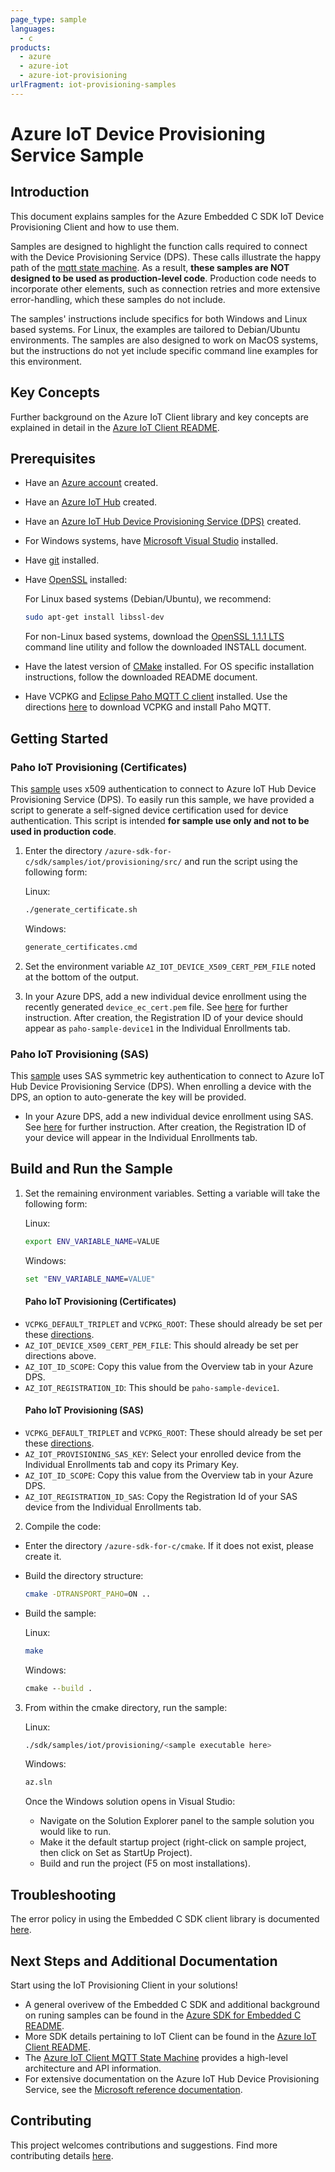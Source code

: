 ```yaml
---
page_type: sample
languages:
  - c
products:
  - azure
  - azure-iot
  - azure-iot-provisioning
urlFragment: iot-provisioning-samples
---
```


# Azure IoT Device Provisioning Service Sample

## Introduction
This document explains samples for the Azure Embedded C SDK IoT Device Provisioning Client and how to use them.

Samples are designed to highlight the function calls required to connect with the Device Provisioning Service (DPS). These calls illustrate the happy path of the [mqtt state machine](https://github.com/Azure/azure-sdk-for-c/blob/master/sdk/docs/iot/mqtt_state_machine.md). As a result,  **these samples are NOT designed to be used as production-level code**. Production code needs to incorporate other elements, such as connection retries and more extensive error-handling, which these samples do not include. 

The samples' instructions include specifics for both Windows and Linux based systems.  For Linux, the examples are tailored to Debian/Ubuntu environments.  The samples are also designed to work on MacOS systems, but the instructions do not yet include specific command line examples for this environment.

## Key Concepts

Further background on the Azure IoT Client library and key concepts are explained in detail in the [Azure IoT Client README](https://github.com/Azure/azure-sdk-for-c/tree/master/sdk/docs/iot#azure-iot-clients).

## Prerequisites

* Have an [Azure account](https://azure.microsoft.com/en-us/) created.
* Have an [Azure IoT Hub](https://docs.microsoft.com/en-us/azure/iot-hub/iot-hub-create-through-portal) created.
* Have an [Azure IoT Hub Device Provisioning Service (DPS)](https://docs.microsoft.com/en-us/azure/iot-dps/quick-setup-auto-provision) created.
* For Windows systems, have [Microsoft Visual Studio](https://visualstudio.microsoft.com/downloads/) installed.
* Have [git](https://git-scm.com/download) installed.
* Have [OpenSSL](https://www.openssl.org/source/) installed:

  For Linux based systems (Debian/Ubuntu), we recommend:
  ```bash
  sudo apt-get install libssl-dev
  ```
  For non-Linux based systems, download the [OpenSSL 1.1.1 LTS](https://www.openssl.org/source/openssl-1.1.1g.tar.gz) command line utility and follow the downloaded INSTALL document.
* Have the latest version of [CMake](https://cmake.org/download) installed.  For OS specific installation instructions, follow the downloaded README document.
* Have VCPKG and [Eclipse Paho MQTT C client](https://www.eclipse.org/paho/) installed.  Use the directions [here](https://github.com/Azure/azure-sdk-for-c#development-environment) to download VCPKG and install Paho MQTT.

## Getting Started

### Paho IoT Provisioning (Certificates)
This [sample](https://github.com/Azure/azure-sdk-for-c/blob/master/sdk/samples/iot/provisioning/src/paho_iot_provisioning_example.c) uses x509 authentication to connect to Azure IoT Hub Device Provisioning Service (DPS).  To easily run this sample, we have provided a script to generate a self-signed device certification used for device authentication. This script is intended **for sample use only and not to be used in production code**.

1. Enter the directory `/azure-sdk-for-c/sdk/samples/iot/provisioning/src/` and run the script using the following form:

    Linux:
    ```bash
    ./generate_certificate.sh
    ```
    Windows:
    ```cmd
    generate_certificates.cmd
    ```
2. Set the environment variable `AZ_IOT_DEVICE_X509_CERT_PEM_FILE` noted at the bottom of the output.
3. In your Azure DPS, add a new individual device enrollment using the recently generated `device_ec_cert.pem` file.  See [here](https://docs.microsoft.com/en-us/azure/iot-dps/quick-create-simulated-device-x509#create-a-device-enrollment-entry-in-the-portal) for further instruction.  After creation, the Registration ID of your device should appear as `paho-sample-device1` in the Individual Enrollments tab.

### Paho IoT Provisioning (SAS)
This [sample](https://github.com/Azure/azure-sdk-for-c/blob/master/sdk/samples/iot/provisioning/src/paho_iot_provisioning_sas_example.c) uses SAS symmetric key authentication to connect to Azure IoT Hub Device Provisioning Service (DPS). When enrolling a device with the DPS, an option to auto-generate the key will be provided.  

* In your Azure DPS, add a new individual device enrollment using SAS. See [here](https://docs.microsoft.com/en-us/azure/iot-dps/quick-create-simulated-device-symm-key#create-a-device-enrollment-entry-in-the-portal) for further instruction. After creation, the Registration ID of your device will appear in the Individual Enrollments tab.



## Build and Run the Sample

1. Set the remaining environment variables.  Setting a variable will take the following form:

	  Linux:
	  ```bash
	  export ENV_VARIABLE_NAME=VALUE
	  ```
	  Windows:
	  ```cmd
	  set "ENV_VARIABLE_NAME=VALUE"
	  ```
	#### Paho IoT Provisioning (Certificates)
  * `VCPKG_DEFAULT_TRIPLET` and `VCPKG_ROOT`: These should already be set per these [directions](https://github.com/Azure/azure-sdk-for-c#development-environment).
  * `AZ_IOT_DEVICE_X509_CERT_PEM_FILE`: This should already be set per directions above.
  * `AZ_IOT_ID_SCOPE`: Copy this value from the Overview tab in your Azure DPS.
  * `AZ_IOT_REGISTRATION_ID`: This should be `paho-sample-device1`.
	#### Paho IoT Provisioning (SAS)
  * `VCPKG_DEFAULT_TRIPLET` and `VCPKG_ROOT`: These should already be set per these [directions](https://github.com/Azure/azure-sdk-for-c#development-environment).
  * `AZ_IOT_PROVISIONING_SAS_KEY`: Select your enrolled device from the Individual Enrollments tab and copy its Primary Key.
  * `AZ_IOT_ID_SCOPE`: Copy this value from the Overview tab in your Azure DPS.
  * `AZ_IOT_REGISTRATION_ID_SAS`: Copy the Registration Id of your SAS device from the Individual Enrollments tab.


2. Compile the code:
  * Enter the directory `/azure-sdk-for-c/cmake`.  If it does not exist, please create it.
  * Build the directory structure:

    ```bash
    cmake -DTRANSPORT_PAHO=ON ..
    ```
  * Build the sample:

    Linux:
    ```bash
    make
    ```
    Windows:
    ```cmd
    cmake --build .
    ```
3. From within the cmake directory, run the sample:

    Linux:
    ```bash
    ./sdk/samples/iot/provisioning/<sample executable here>
    ```
    Windows:
    ```cmd
    az.sln
    ```
	Once the Windows solution opens in Visual Studio:
    * Navigate on the Solution Explorer panel to the sample solution you would like to run.
    * Make it the default startup project (right-click on sample project, then click on Set as StartUp Project).
    * Build and run the project (F5 on most installations).

## Troubleshooting

The error policy in using the Embedded C SDK client library is documented [here](https://github.com/Azure/azure-sdk-for-c/blob/master/sdk/docs/iot/mqtt_state_machine.md#error-policy).

## Next Steps and Additional Documentation

Start using the IoT Provisioning Client in your solutions! 

* A general overivew of the Embedded C SDK and additional background on runing samples can be found in the [Azure SDK for Embedded C README](https://github.com/Azure/azure-sdk-for-c#azure-sdk-for-embedded-c).
* More SDK details pertaining to IoT Client can be found in the [Azure IoT Client README](https://github.com/Azure/azure-sdk-for-c/tree/master/sdk/docs/iot#azure-iot-clients). 
* The [Azure IoT Client MQTT State Machine](https://github.com/Azure/azure-sdk-for-c/blob/master/sdk/docs/iot/mqtt_state_machine.md) provides a high-level architecture and API information. 
* For extensive documentation on the Azure IoT Hub Device Provisioning Service, see the [Microsoft reference documentation](https://docs.microsoft.com/en-us/azure/iot-dps/).


## Contributing

This project welcomes contributions and suggestions. Find more contributing details [here](https://github.com/Azure/azure-sdk-for-c/tree/master#contributing).